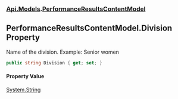 ### [Api.Models](Api_Models.md 'Api.Models').[PerformanceResultsContentModel](Api_Models_PerformanceResultsContentModel.md 'Api.Models.PerformanceResultsContentModel')
## PerformanceResultsContentModel.Division Property
Name of the division. Example: Senior women  
```csharp
public string Division { get; set; }
```
#### Property Value
[System.String](https://docs.microsoft.com/en-us/dotnet/api/System.String 'System.String')
